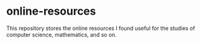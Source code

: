 # online-resources
This repository stores the online resources I found useful for the studies of computer science, mathematics, and so on.
